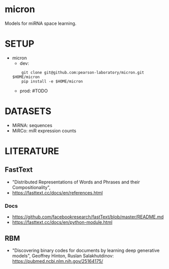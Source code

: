 # micron
Models for miRNA space learning.

# SETUP
* micron
    - dev: 
    ```
        git clone git@github.com:pearson-laboratory/micron.git $HOME/micron
        pip install -e $HOME/micron
    ```
    - prod: #TODO

# DATASETS
* MiRNA: sequences
* MiRCo: miR expression counts

# LITERATURE
## FastText
* "Distributed Representations of Words and Phrases and their Compositionality", 
* https://fasttext.cc/docs/en/references.html
### Docs
* https://github.com/facebookresearch/fastText/blob/master/README.md
* https://fasttext.cc/docs/en/python-module.html


## RBM
* "Discovering binary codes for documents by learning deep generative models", Geoffrey Hinton, Ruslan Salakhutdinov: https://pubmed.ncbi.nlm.nih.gov/25164175/

